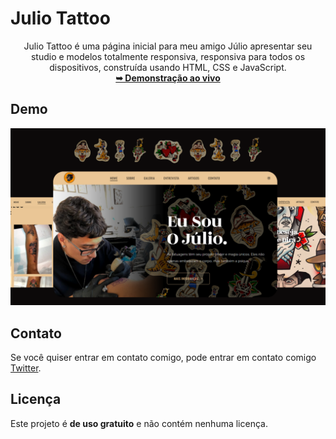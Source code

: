 # Julio Tattoo 

<div align="center">
 Julio Tattoo é uma página inicial para meu amigo Júlio apresentar seu studio e modelos totalmente responsiva, responsiva para todos os dispositivos, construída usando HTML, CSS e JavaScript.
  <br>
  <a href="https://ichumbo.github.io/Tattoo-Julio/"><strong>➥ Demonstração ao vivo</strong></a>
</div>

## Demo

![Pod Desktop Demo](./website-demo-image/desktop.png "Desktop Demo")

## Contato

Se você quiser entrar em contato comigo, pode entrar em contato comigo [Twitter](https://twitter.com/IanMelw).

## Licença

Este projeto é **de uso gratuito** e não contém nenhuma licença.
